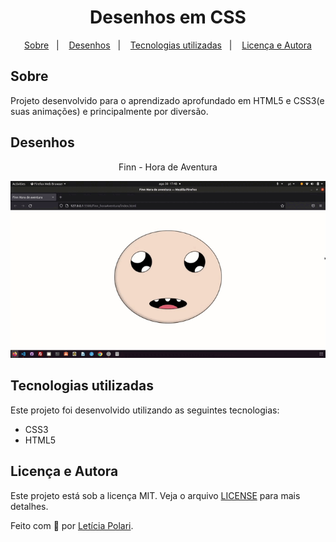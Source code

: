 <h1 align="center">
  Desenhos em CSS
</h1>

<p align="center">
  <a href="#sobre">Sobre</a>&nbsp;&nbsp;&nbsp;|&nbsp;&nbsp;&nbsp;
  <a href="#desenhos">Desenhos</a>&nbsp;&nbsp;&nbsp;|&nbsp;&nbsp;&nbsp;
  <a href="#tecnologias-utilizadas">Tecnologias utilizadas</a>&nbsp;&nbsp;&nbsp;|&nbsp;&nbsp;&nbsp;
  <a href="#licença-e-autora">Licença e Autora</a>
</p>

## Sobre

Projeto desenvolvido para o aprendizado aprofundado em HTML5 e CSS3(e suas animações) e principalmente por diversão.

##  Desenhos

<p align="center">Finn - Hora de Aventura</p>
<p align="center">
    <img alt="Finn" title="Finn - Hora de Aventura" src="https://raw.githubusercontent.com/Polaris851/Drawing-in-css/main/finn.gif" />
</p>

## Tecnologias utilizadas

Este projeto foi desenvolvido utilizando as seguintes tecnologias:

- CSS3
- HTML5

## Licença e Autora

Este projeto está sob a licença MIT. Veja o arquivo [LICENSE](https://github.com/Polaris851/Drawing-in-CSS/blob/main/LICENSE) para mais detalhes.

Feito com :purple_heart: por [Letícia Polari](https://github.com/Polaris851).

